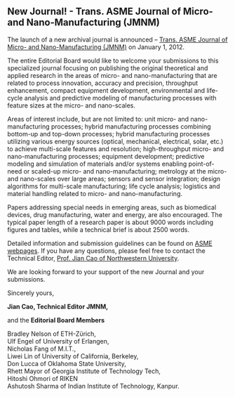 ## New Journal! - Trans. ASME Journal of Micro- and Nano-Manufacturing (JMNM)

The launch of a new archival  journal is announced – [Trans. ASME Journal of Micro- and Nano-Manufacturing (JMNM)](http://journaltool.asme.org/Content/JournalDescriptions.cfm?journalId=26&Journal=MNM) on January 1, 2012.
<!--break-->
The entire Editorial Board would like to welcome your submissions to this specialized journal focusing on publishing the original theoretical and applied research in the areas of micro- and nano-manufacturing that are related to process innovation, accuracy and precision, throughput enhancement, compact equipment development, environmental and life-cycle analysis and predictive modeling of manufacturing processes with feature sizes at the micro- and nano-scales.   

Areas of interest include, but are not limited to: unit micro- and nano-manufacturing processes; hybrid manufacturing processes combining bottom-up and top-down processes; hybrid manufacturing processes utilizing various energy sources (optical, mechanical, electrical, solar, etc.) to achieve multi-scale features and resolution; high-throughput micro- and nano-manufacturing processes; equipment development; predictive modeling and simulation of materials and/or systems enabling point-of-need or scaled-up micro- and nano-manufacturing; metrology at the micro- and nano-scales over large areas; sensors and sensor integration; design algorithms for multi-scale manufacturing; life cycle analysis; logistics and material handling related to micro- and nano-manufacturing.   

Papers addressing special needs in emerging areas, such as biomedical devices, drug manufacturing, water and energy, are also encouraged. The typical paper length of a research paper is about 9000 words including figures and tables, while a technical brief is about 2500 words.  
  
Detailed information and submission guidelines can be found on [ASME webpages](http://journaltool.asme.org/Help/AuthorHelp/WebHelp/JournalsHelp.htm#Guidelines/Getting_Started.htm). If you have any questions, please feel free to contact the Technical Editor, [Prof. Jian Cao of Northwestern University](mailto:jcao@northwestern.edu).

We are looking forward to your support of the new Journal  and your submissions.  

Sincerely yours,  
  
**Jian Cao, Technical Editor JMNM,**  

and the **Editorial Board Members**  
 
Bradley Nelson of ETH-Zϋrich,  
Ulf Engel of University of Erlangen,  
Nicholas Fang of  M.I.T.,  
Liwei Lin of  University of California, Berkeley,  
Don Lucca of  Oklahoma State University,  
Rhett Mayor of Georgia Institute of Technology Tech,  
Hitoshi Ohmori of RIKEN  
Ashutosh Sharma of Indian Institute of Technology, Kanpur.